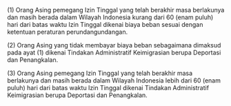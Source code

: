 (1) Orang Asing pemegang Izin Tinggal yang telah berakhir masa berlakunya dan masih berada dalam Wilayah Indonesia kurang dari 60 (enam puluh) hari dari batas waktu Izin Tinggal dikenai biaya beban sesuai dengan ketentuan peraturan perundangundangan.

(2) Orang Asing yang tidak membayar biaya beban sebagaimana dimaksud pada ayat (1) dikenai Tindakan Administratif Keimigrasian berupa
Deportasi dan Penangkalan.

(3) Orang Asing pemegang Izin Tinggal yang telah berakhir masa berlakunya dan masih berada dalam Wilayah Indonesia lebih dari 60 (enam puluh) hari dari batas waktu Izin Tinggal dikenai Tindakan Administratif Keimigrasian berupa Deportasi dan Penangkalan.
